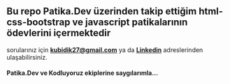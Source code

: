 ## Bu repo Patika.Dev üzerinden takip ettiğim html-css-bootstrap ve javascript patikalarının ödevlerini içermektedir

sorularınız için **kubidik27@gmail.com** ya da <a href="https://www.linkedin.com/in/kubilay-akdemir/" target="_blank">**Linkedin**</a> adreslerinden ulaşabilirsiniz.


#### **Patika.Dev** ve **Kodluyoruz** ekiplerine saygılarımla...
